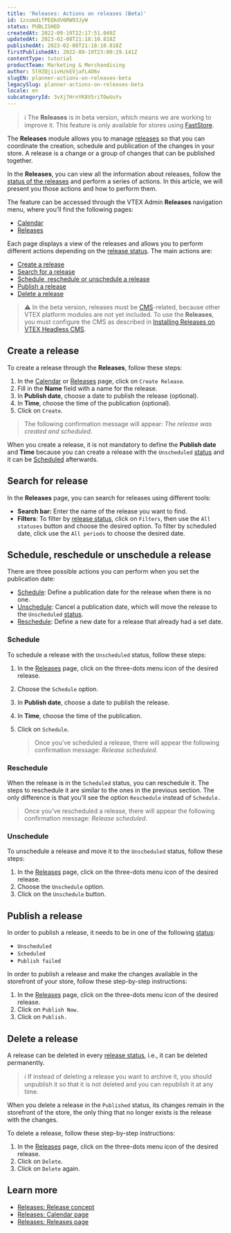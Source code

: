 ```yaml
---
title: 'Releases: Actions on releases (Beta)'
id: 1zsomdifPEQkdV6RW93JyW
status: PUBLISHED
createdAt: 2022-09-19T22:17:51.049Z
updatedAt: 2023-02-08T21:18:10.818Z
publishedAt: 2023-02-08T21:18:10.818Z
firstPublishedAt: 2022-09-19T23:00:29.141Z
contentType: tutorial
productTeam: Marketing & Merchandising
author: 5l9ZQjiivHzkEVjafL4O6v
slugEN: planner-actions-on-releases-beta
legacySlug: planner-actions-on-releases-beta
locale: en
subcategoryId: 3vXj7HrnYK8V5riTOwUuYv
---
```


> ℹ️ The **Releases** is in beta version, which means we are working to improve it. This feature is only available for stores using [FastStore](https://www.faststore.dev/).

The **Releases** module allows you to manage [releases](https://help.vtex.com/en/tutorial/planner-release-concept-beta--4pWhQTXG0aIIsi2TYxxRkZ) so that you can coordinate the creation, schedule and publication of the changes in your store. A release is a change or a group of changes that can be published together.

In the **Releases**, you can view all the information about releases, follow the [status of the releases](https://help.vtex.com/en/tutorial/planner-release-concept-beta--4pWhQTXG0aIIsi2TYxxRkZ#status-of-releases) and perform a series of actions. In this article, we will present you those actions and how to perform them.

The feature can be accessed through the VTEX Admin **Releases** navigation menu, where you’ll find the following pages:

* [Calendar](https://help.vtex.com/en/tutorial/planner-calendar-page-beta--46wSZ7Z5xoXQPP0xHfIx9C)
* [Releases](https://help.vtex.com/en/tutorial/planner-releases-page-beta--2p7IiVD6K8i1iRiwHph5sw)

Each page displays a view of the releases and allows you to perform different actions depending on the [release status](https://help.vtex.com/en/tutorial/planner-release-concept-beta--4pWhQTXG0aIIsi2TYxxRkZ#status-of-releases). The main actions are:

* [Create a release](#create-a-release)
* [Search for a release](#search-for-a-release)
* [Schedule, reschedule or unschedule a release](#schedule-reschedule-or-unschedule-a-release)
* [Publish a release](#publish-a-release)
* [Delete a release](#delete-a-release)

> ⚠️ In the beta version, releases must be [CMS](https://help.vtex.com/en/tracks/cms--2YcpgIljVaLVQYMzxQbc3z/4yB9wSl79cArd68aRBnBZ2)-related, because other VTEX platform modules are not yet included. To use the **Releases**, you must configure the CMS as described in [Installing Releases on VTEX Headless CMS](https://www.faststore.dev/how-to-guides/cms/vtex-headless-cms/Installing%20Releases%20on%20VTEX%20Headless%20CMS).

## Create a release

To create a release through the **Releases**, follow these steps:

1. In the [Calendar](https://help.vtex.com/en/tutorial/planner-calendar-page-beta--46wSZ7Z5xoXQPP0xHfIx9C) or [Releases](https://help.vtex.com/en/tutorial/planner-releases-page-beta--2p7IiVD6K8i1iRiwHph5sw) page, click on `Create Release`.
2. Fill in the **Name** field with a name for the release.
3. In **Publish date**, choose a date to publish the release (optional).
4. In **Time**, choose the time of the publication (optional).
5. Click on `Create`.

  > The following confirmation message will appear: _The release was created and scheduled_.

When you create a release, it is not mandatory to define the **Publish date** and **Time** because you can create a release with the `Unscheduled` [status](https://help.vtex.com/en/tutorial/planner-release-concept-beta--4pWhQTXG0aIIsi2TYxxRkZ#status-of-releases) and it can be [Scheduled](#schedule) afterwards.

## Search for release

In the **Releases** page, you can search for releases using different tools:

* **Search bar:** Enter the name of the release you want to find. 
* **Filters**: To filter by [release status](https://help.vtex.com/en/tutorial/planner-release-concept-beta--4pWhQTXG0aIIsi2TYxxRkZ#status-of-releases), click on `Filters`, then use the `All statuses` <i class="fas fa-angle-down"></i> button and choose the desired option. To filter by scheduled date, click use the `All periods` <i class="fas fa-angle-down"></i> to choose the desired date.

## Schedule, reschedule or unschedule a release

There are three possible actions you can perform when you set the publication date:

* [Schedule](#schedule): Define a publication date for the release when there is no one.
* [Unschedule](#unschedule): Cancel a publication date, which will move the release to the `Unscheduled` [status](https://help.vtex.com/en/tutorial/planner-release-concept-beta--4pWhQTXG0aIIsi2TYxxRkZ#status-of-releases).
* [Reschedule](#reschedule): Define a new date for a release that already had a set date.

### Schedule

To schedule a release with the `Unscheduled` status, follow these steps:

1. In the [Releases](https://help.vtex.com/en/tutorial/planner-releases-page-beta--2p7IiVD6K8i1iRiwHph5sw) page, click on the three-dots menu icon <i class="fas fa-ellipsis-v"></i> of the desired release.
2. Choose the <i class="fal fa-calendar"></i> `Schedule` option.
3. In **Publish date**, choose a date to publish the release.
4. In **Time**, choose the time of the publication.
5. Click on `Schedule`.

   > Once you’ve scheduled a release, there will appear the following confirmation message: _Release scheduled_.

### Reschedule

When the release is in the `Scheduled` status, you can reschedule it. The steps to reschedule it are similar to the ones in the previous section. The only difference is that you'll see the option `Reschedule` instead of `Schedule.`

  > Once you've rescheduled a release, there will appear the following confirmation message: _Release scheduled_.

### Unschedule

To unschedule a release and move it to the `Unscheduled` status, follow these steps:

1. In the [Releases](https://help.vtex.com/en/tutorial/planner-releases-page-beta--2p7IiVD6K8i1iRiwHph5sw) page, click on the three-dots menu icon <i class="fas fa-ellipsis-v"></i> of the desired release.
2. Choose the <i class="fal fa-calendar"></i> `Unschedule` option.
3. Click on the `Unschedule` button.

## Publish a release

In order to publish a release, it needs to be in one of the following [status](https://help.vtex.com/en/tutorial/planner-release-concept-beta--4pWhQTXG0aIIsi2TYxxRkZ#status-of-releases):

* `Unscheduled`
* `Scheduled`
* `Publish failed`

In order to publish a release and make the changes available in the storefront of your store, follow these step-by-step instructions:

1. In the [Releases](https://help.vtex.com/en/tutorial/planner-releases-page-beta--2p7IiVD6K8i1iRiwHph5sw) page, click on the three-dots menu icon <i class="fas fa-ellipsis-v"></i> of the desired release.
2. Click on <i class="far fa-cloud-upload"></i> `Publish Now.`
3. Click on `Publish.`

## Delete a release

A release can be deleted in every [release status](https://help.vtex.com/en/tutorial/planner-release-concept-beta--4pWhQTXG0aIIsi2TYxxRkZ#status-of-releases), i.e., it can be deleted permanently.

> ℹ️ If instead of deleting a release you want to archive it, you should unpublish it so that it is not deleted and you can republish it at any time.

When you delete a release in the `Published` status, its changes remain in the storefront of the store, the only thing that no longer exists is the release with the changes.

To delete a release, follow these step-by-step instructions:

1. In the [Releases](https://help.vtex.com/en/tutorial/planner-releases-page-beta--2p7IiVD6K8i1iRiwHph5sw) page, click on the three-dots menu icon <i class="fas fa-ellipsis-v"></i> of the desired release.
2. Click on <i class="far fa-trash-alt"></i> `Delete`.
3. Click on `Delete` again.

## Learn more

* [Releases: Release concept](https://help.vtex.com/en/tutorial/planner-release-concept-beta--4pWhQTXG0aIIsi2TYxxRkZ)
* [Releases: Calendar page](https://help.vtex.com/en/tutorial/planner-calendar-page-beta--46wSZ7Z5xoXQPP0xHfIx9C)
* [Releases: Releases page](https://help.vtex.com/en/tutorial/planner-releases-page-beta--2p7IiVD6K8i1iRiwHph5sw)
